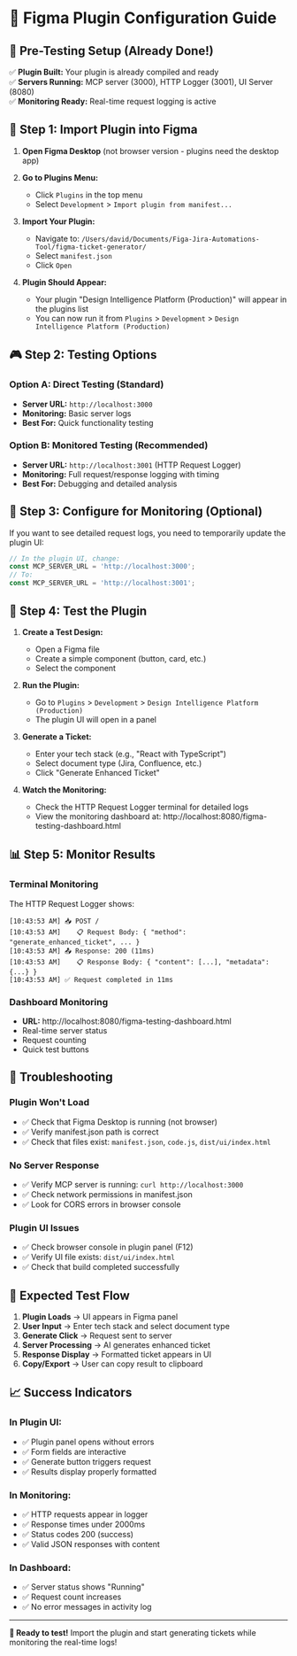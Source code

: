 # 🎯 Figma Plugin Configuration Guide

## 🔧 **Pre-Testing Setup (Already Done!)**

✅ **Plugin Built:** Your plugin is already compiled and ready  
✅ **Servers Running:** MCP server (3000), HTTP Logger (3001), UI Server (8080)  
✅ **Monitoring Ready:** Real-time request logging is active

## 📱 **Step 1: Import Plugin into Figma**

1. **Open Figma Desktop** (not browser version - plugins need the desktop app)

2. **Go to Plugins Menu:**
   - Click `Plugins` in the top menu
   - Select `Development` > `Import plugin from manifest...`

3. **Import Your Plugin:**
   - Navigate to: `/Users/david/Documents/Figa-Jira-Automations-Tool/figma-ticket-generator/`
   - Select `manifest.json`
   - Click `Open`

4. **Plugin Should Appear:**
   - Your plugin "Design Intelligence Platform (Production)" will appear in the plugins list
   - You can now run it from `Plugins` > `Development` > `Design Intelligence Platform (Production)`

## 🎮 **Step 2: Testing Options**

### Option A: Direct Testing (Standard)
- **Server URL:** `http://localhost:3000`
- **Monitoring:** Basic server logs
- **Best For:** Quick functionality testing

### Option B: Monitored Testing (Recommended)
- **Server URL:** `http://localhost:3001` (HTTP Request Logger)
- **Monitoring:** Full request/response logging with timing
- **Best For:** Debugging and detailed analysis

## 🔄 **Step 3: Configure for Monitoring (Optional)**

If you want to see detailed request logs, you need to temporarily update the plugin UI:

```javascript
// In the plugin UI, change:
const MCP_SERVER_URL = 'http://localhost:3000';
// To:
const MCP_SERVER_URL = 'http://localhost:3001';
```

## 🧪 **Step 4: Test the Plugin**

1. **Create a Test Design:**
   - Open a Figma file
   - Create a simple component (button, card, etc.)
   - Select the component

2. **Run the Plugin:**
   - Go to `Plugins` > `Development` > `Design Intelligence Platform (Production)`
   - The plugin UI will open in a panel

3. **Generate a Ticket:**
   - Enter your tech stack (e.g., "React with TypeScript")
   - Select document type (Jira, Confluence, etc.)
   - Click "Generate Enhanced Ticket"

4. **Watch the Monitoring:**
   - Check the HTTP Request Logger terminal for detailed logs
   - View the monitoring dashboard at: http://localhost:8080/figma-testing-dashboard.html

## 📊 **Step 5: Monitor Results**

### Terminal Monitoring
The HTTP Request Logger shows:
```
[10:43:53 AM] 📥 POST /
[10:43:53 AM]    📋 Request Body: { "method": "generate_enhanced_ticket", ... }
[10:43:53 AM] 📤 Response: 200 (11ms)
[10:43:53 AM]    📋 Response Body: { "content": [...], "metadata": {...} }
[10:43:53 AM] ✅ Request completed in 11ms
```

### Dashboard Monitoring
- **URL:** http://localhost:8080/figma-testing-dashboard.html
- Real-time server status
- Request counting
- Quick test buttons

## 🚨 **Troubleshooting**

### Plugin Won't Load
- ✅ Check that Figma Desktop is running (not browser)
- ✅ Verify manifest.json path is correct
- ✅ Check that files exist: `manifest.json`, `code.js`, `dist/ui/index.html`

### No Server Response
- ✅ Verify MCP server is running: `curl http://localhost:3000`
- ✅ Check network permissions in manifest.json
- ✅ Look for CORS errors in browser console

### Plugin UI Issues
- ✅ Check browser console in plugin panel (F12)
- ✅ Verify UI file exists: `dist/ui/index.html`
- ✅ Check that build completed successfully

## 🎯 **Expected Test Flow**

1. **Plugin Loads** → UI appears in Figma panel
2. **User Input** → Enter tech stack and select document type  
3. **Generate Click** → Request sent to server
4. **Server Processing** → AI generates enhanced ticket
5. **Response Display** → Formatted ticket appears in UI
6. **Copy/Export** → User can copy result to clipboard

## 📈 **Success Indicators**

### In Plugin UI:
- ✅ Plugin panel opens without errors
- ✅ Form fields are interactive
- ✅ Generate button triggers request
- ✅ Results display properly formatted

### In Monitoring:
- ✅ HTTP requests appear in logger
- ✅ Response times under 2000ms
- ✅ Status codes 200 (success)
- ✅ Valid JSON responses with content

### In Dashboard:
- ✅ Server status shows "Running"
- ✅ Request count increases
- ✅ No error messages in activity log

---

**🚀 Ready to test!** Import the plugin and start generating tickets while monitoring the real-time logs!